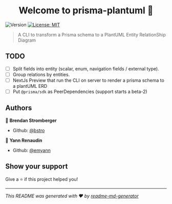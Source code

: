 <h1 align="center">Welcome to prisma-plantuml 👋</h1>
<p>
  <img alt="Version" src="https://img.shields.io/badge/version-1.0.0-blue.svg?cacheSeconds=2592000" />
  <a href="#" target="_blank">
    <img alt="License: MIT" src="https://img.shields.io/badge/License-MIT-yellow.svg" />
  </a>
</p>

> A CLI to transform a Prisma schema to a PlantUML Entity RelationShip Diagram

## TODO

- [ ] Split fields into entity (scalar, enum, navigation fields / external type).
- [ ] Group relations by entities.
- [ ] NextJs Preview that run the CLI on server to render a prisma schema to a plantUML ERD
- [ ] Put `@prisma/sdk` as PeerDependencies (support starts a beta-2)

## Authors

👤 **Brendan Stromberger**

- Github: [@bstro](https://github.com/bstro)

👤 **Yann Renaudin**

- Github: [@emyann](https://github.com/emyann)

## Show your support

Give a ⭐️ if this project helped you!

---

_This README was generated with ❤️ by [readme-md-generator](https://github.com/kefranabg/readme-md-generator)_
